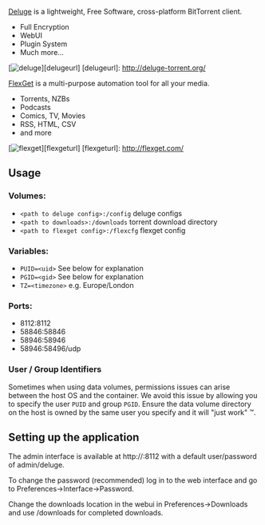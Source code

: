 [Deluge](http://deluge-torrent.org/) is a lightweight, Free Software, cross-platform BitTorrent client.

* Full Encryption
* WebUI
* Plugin System
* Much more...

[![deluge](https://avatars2.githubusercontent.com/u/6733935?v=3&s=200)][delugeurl]
[delugeurl]: http://deluge-torrent.org/

[FlexGet](http://flexget.com/) is a multi-purpose automation tool for all your media.

* Torrents, NZBs
* Podcasts
* Comics, TV, Movies
* RSS, HTML, CSV
* and more

[![flexget](https://flexget.com/_static/flexget.png)][flexgeturl]
[flexgeturl]: http://flexget.com/
## Usage

### Volumes:

* `<path to deluge config>:/config` deluge configs
* `<path to downloads>:/downloads` torrent download directory
* `<path to flexget config>:/flexcfg` flexget config

### Variables:

* `PUID=<uid>` See below for explanation
* `PGID=<gid>` See below for explanation
* `TZ=<timezone>` e.g. Europe/London

### Ports:
* 8112:8112
* 58846:58846
* 58946:58946
* 58946:58496/udp

### User / Group Identifiers

Sometimes when using data volumes, permissions issues can arise between the host OS and the container. We avoid this issue by allowing you to specify the user `PUID` and group `PGID`. Ensure the data volume directory on the host is owned by the same user you specify and it will "just work" ™.

## Setting up the application

The admin interface is available at http://<ip>:8112 with a default user/password of admin/deluge.

To change the password (recommended) log in to the web interface and go to Preferences->Interface->Password.

Change the downloads location in the webui in Preferences->Downloads and use /downloads for completed downloads.
